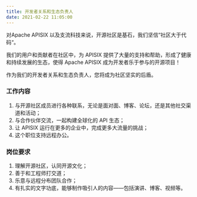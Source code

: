 ```yaml
---
title: 开发者关系和生态负责人
date: 2021-02-22 11:05:00
---
```


对Apache APISIX 以及支流科技来说，开源社区是基石，我们坚信“社区大于代码“。

我们的用户和贡献者在社区中，为 APISIX 提供了大量的支持和帮助，形成了健康和持续发展的生态，使得 Apache APISIX 成为开发者乐于参与的开源项目！

作为我们的开发者关系和生态负责人，您将成为社区坚实的后盾。

### 工作内容

1. 与开源社区成员进行各种联系，无论是面对面、博客、论坛，还是其他社交渠道和活动；
2. 与合作伙伴交流，一起构建全球化的 API 生态；
3. 让 APISIX 运行在更多的企业中，完成更多大流量的挑战；
4. 这个职位支持远程办公。

### 岗位要求

1. 理解开源社区，认同开源文化；
2. 善于和工程师打交道；
3. 乐意与远程分布团队合作；
4. 有扎实的文字功底，能够制作吸引人的内容——包括演讲、博客、视频等。
